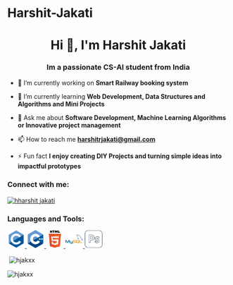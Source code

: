 # Harshit-Jakati

<h1 align="center">Hi 👋, I'm Harshit Jakati</h1>
<h3 align="center">Im a passionate CS-AI student from India</h3>

- 🔭 I’m currently working on **Smart Railway booking system**

- 🌱 I’m currently learning **Web Development, Data Structures and Algorithms and Mini Projects**

- 💬 Ask me about **Software Development, Machine Learning Algorithms or Innovative project management**

- 📫 How to reach me **harshitrjakati@gmail.com**

- ⚡ Fun fact **I enjoy creating DIY Projects and turning simple ideas into impactful prototypes**

<h3 align="left">Connect with me:</h3>
<p align="left">
<a href="https://linkedin.com/in/hharshit jakati" target="blank"><img align="center" src="https://raw.githubusercontent.com/rahuldkjain/github-profile-readme-generator/master/src/images/icons/Social/linked-in-alt.svg" alt="hharshit jakati" height="30" width="40" /></a>
</p>

<h3 align="left">Languages and Tools:</h3>
<p align="left"> <a href="https://www.cprogramming.com/" target="_blank" rel="noreferrer"> <img src="https://raw.githubusercontent.com/devicons/devicon/master/icons/c/c-original.svg" alt="c" width="40" height="40"/> </a> <a href="https://www.w3schools.com/cpp/" target="_blank" rel="noreferrer"> <img src="https://raw.githubusercontent.com/devicons/devicon/master/icons/cplusplus/cplusplus-original.svg" alt="cplusplus" width="40" height="40"/> </a> <a href="https://www.w3.org/html/" target="_blank" rel="noreferrer"> <img src="https://raw.githubusercontent.com/devicons/devicon/master/icons/html5/html5-original-wordmark.svg" alt="html5" width="40" height="40"/> </a> <a href="https://www.mysql.com/" target="_blank" rel="noreferrer"> <img src="https://raw.githubusercontent.com/devicons/devicon/master/icons/mysql/mysql-original-wordmark.svg" alt="mysql" width="40" height="40"/> </a> <a href="https://www.photoshop.com/en" target="_blank" rel="noreferrer"> <img src="https://raw.githubusercontent.com/devicons/devicon/master/icons/photoshop/photoshop-line.svg" alt="photoshop" width="40" height="40"/> </a> </p>

<p>&nbsp;<img align="center" src="https://github-readme-stats.vercel.app/api?username=hjakxx&show_icons=true&locale=en" alt="hjakxx" /></p>

<p><img align="center" src="https://github-readme-streak-stats.herokuapp.com/?user=hjakxx&" alt="hjakxx" /></p>

